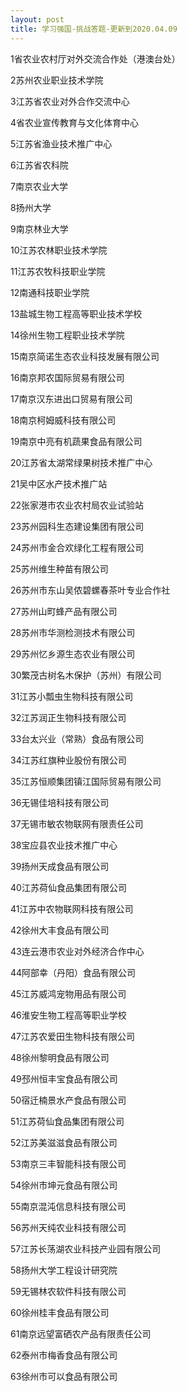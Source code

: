 ```yaml
---
layout: post
title: 学习强国-挑战答题-更新到2020.04.09
---
```

1省农业农村厅对外交流合作处（港澳台处）

2苏州农业职业技术学院

3江苏省农业对外合作交流中心

4省农业宣传教育与文化体育中心

5江苏省渔业技术推广中心

6江苏省农科院

7南京农业大学

8扬州大学

9南京林业大学

10江苏农林职业技术学院

11江苏农牧科技职业学院

12南通科技职业学院

13盐城生物工程高等职业技术学校

14徐州生物工程职业技术学院

15南京简诺生态农业科技发展有限公司

16南京邦农国际贸易有限公司

17南京汉东进出口贸易有限公司

18南京柯姆威科技有限公司

19南京中亮有机蔬果食品有限公司

20江苏省太湖常绿果树技术推广中心

21吴中区水产技术推广站

22张家港市农业农村局农业试验站

23苏州园科生态建设集团有限公司

24苏州市金合欢绿化工程有限公司

25苏州维生种苗有限公司

26苏州市东山吴侬碧螺春茶叶专业合作社

27苏州山町蜂产品有限公司

28苏州市华测检测技术有限公司

29苏州忆乡源生态农业有限公司

30繁茂古树名木保护（苏州）有限公司

31江苏小瓢虫生物科技有限公司

32江苏润正生物科技有限公司

33台太兴业（常熟）食品有限公司

34江苏红旗种业股份有限公司

35江苏恒顺集团镇江国际贸易有限公司

36无锡佳培科技有限公司

37无锡市敏农物联网有限责任公司

38宝应县农业技术推广中心

39扬州天成食品有限公司

40江苏荷仙食品集团有限公司

41江苏中农物联网科技有限公司

42徐州大丰食品有限公司

43连云港市农业对外经济合作中心

44阿部幸（丹阳）食品有限公司

45江苏威鸿宠物用品有限公司

46淮安生物工程高等职业学校

47江苏农爱田生物科技有限公司

48徐州黎明食品有限公司

49邳州恒丰宝食品有限公司

50宿迁楠景水产食品有限公司

51江苏荷仙食品集团有限公司

52江苏美滋滋食品有限公司

53南京三丰智能科技有限公司

54徐州市坤元食品有限公司

55南京混沌信息科技有限公司

56苏州天纯农业科技有限公司

57江苏长荡湖农业科技产业园有限公司

58扬州大学工程设计研究院

59无锡林农软件科技有限公司

60徐州桂丰食品有限公司

61南京远望富硒农产品有限责任公司

62泰州市梅香食品有限公司

63徐州市可以食品有限公司
